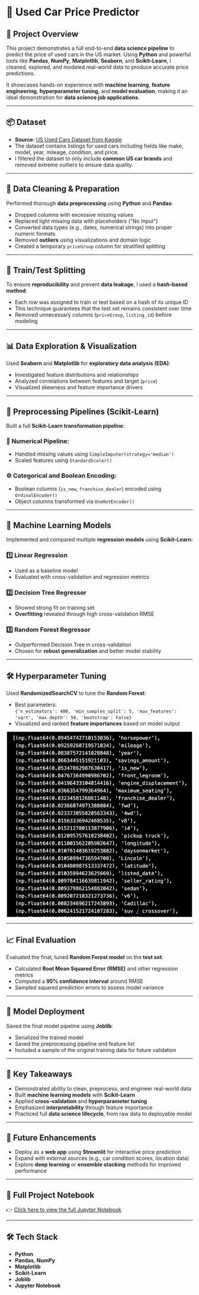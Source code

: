 # 🚗 Used Car Price Predictor

## 📌 Project Overview
This project demonstrates a full end-to-end **data science pipeline** to predict the price of used cars in the US market. Using **Python** and powerful tools like **Pandas**, **NumPy**, **Matplotlib**, **Seaborn**, and **Scikit-Learn**, I cleaned, explored, and modeled real-world data to produce accurate price predictions.

It showcases hands-on experience with **machine learning**, **feature engineering**, **hyperparameter tuning**, and **model evaluation**, making it an ideal demonstration for **data science job applications**.

---

## 📦 Dataset
- **Source**: [US Used Cars Dataset from Kaggle](https://www.kaggle.com/datasets/ananaymital/us-used-cars-dataset/data)
- The dataset contains listings for used cars including fields like make, model, year, mileage, condition, and price.
- I filtered the dataset to only include **common US car brands** and removed extreme outliers to ensure data quality.

---

## 🧹 Data Cleaning & Preparation
Performed thorough **data preprocessing** using **Python** and **Pandas**:
- Dropped columns with excessive missing values
- Replaced light missing data with placeholders ("No Input")
- Converted data types (e.g., dates, numerical strings) into proper numeric formats
- Removed **outliers** using visualizations and domain logic
- Created a temporary `priceGroup` column for stratified splitting

---

## 🧪 Train/Test Splitting
To ensure **reproducibility** and prevent **data leakage**, I used a **hash-based method**:
- Each row was assigned to train or test based on a hash of its unique ID
- This technique guarantees that the test set remains consistent over time
- Removed unnecessary columns (`priceGroup`, `listing_id`) before modeling

---

## 📊 Data Exploration & Visualization
Used **Seaborn** and **Matplotlib** for **exploratory data analysis (EDA)**:
- Investigated feature distributions and relationships
- Analyzed correlations between features and target (`price`)
- Visualized skewness and feature importance drivers

---

## 🔧 Preprocessing Pipelines (Scikit-Learn)

Built a full **Scikit-Learn transformation pipeline**:

### 🔢 Numerical Pipeline:
- Handled missing values using `SimpleImputer(strategy='median')`
- Scaled features using `StandardScaler()`

### ⚙️ Categorical and Boolean Encoding:
- Boolean columns (`is_new`, `franchise_dealer`) encoded using `OrdinalEncoder()`
- Object columns transformed via `OneHotEncoder()`

---

## 🤖 Machine Learning Models

Implemented and compared multiple **regression models** using **Scikit-Learn**:

### 1️⃣ Linear Regression
- Used as a baseline model
- Evaluated with cross-validation and regression metrics

### 2️⃣ Decision Tree Regressor
- Showed strong fit on training set
- **Overfitting** revealed through high cross-validation RMSE

### 3️⃣ Random Forest Regressor
- Outperformed Decision Tree in cross-validation
- Chosen for **robust generalization** and better model stability

---

## 🛠️ Hyperparameter Tuning

Used **RandomizedSearchCV** to tune the **Random Forest**:
- Best parameters:  
  `{'n_estimators': 400, 'min_samples_split': 5, 'max_features': 'sqrt', 'max_depth': 50, 'bootstrap': False}`
- Visualized and ranked **feature importances** based on model output

<p align="center">
  <img src="images/feature_importance.png" width="500"/>
</p>

---

## 📈 Final Evaluation

Evaluated the final, tuned **Random Forest model** on the **test set**:
- Calculated **Root Mean Squared Error (RMSE)** and other regression metrics
- Computed a **95% confidence interval** around RMSE
- Sampled squared prediction errors to assess model variance

---

## 💾 Model Deployment

Saved the final model pipeline using **Joblib**:
- Serialized the trained model
- Saved the preprocessing pipeline and feature list
- Included a sample of the original training data for future validation

---

## 🧠 Key Takeaways

- Demonstrated ability to clean, preprocess, and engineer real-world data
- Built **machine learning models** with **Scikit-Learn**
- Applied **cross-validation** and **hyperparameter tuning**
- Emphasized **interpretability** through feature importance
- Practiced full **data science lifecycle**, from raw data to deployable model

---

## 🚀 Future Enhancements

- Deploy as a **web app** using **Streamlit** for interactive price prediction
- Expand with external sources (e.g., car condition scores, location data)
- Explore **deep learning** or **ensemble stacking** methods for improved performance

---

## 📓 Full Project Notebook

👉 [Click here to view the full Jupyter Notebook](notebooks/Used_Car_Price_Predictor.ipynb)

---

## 🛠️ Tech Stack
- **Python**
- **Pandas**, **NumPy**
- **Matplotlib**
- **Scikit-Learn**
- **Joblib**
- **Jupyter Notebook**
